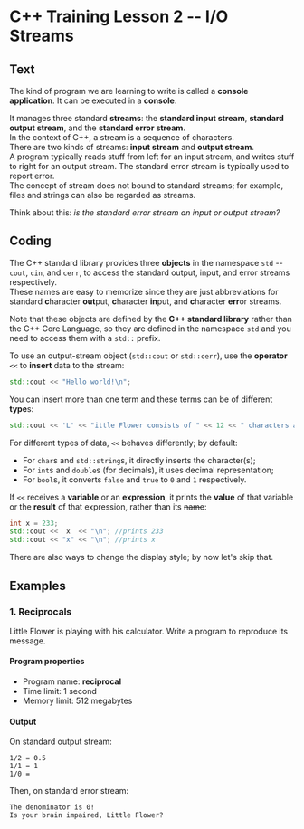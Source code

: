 # C++ Training Lesson 2 -- I/O Streams

## Text

The kind of program we are learning to write is called a **console application**.
It can be executed in a **console**.

It manages three standard **streams**: the **standard input stream**, **standard output stream**, and the **standard error stream**.  
In the context of C++, a stream is a sequence of characters.  
There are two kinds of streams: **input stream** and **output stream**.  
A program typically reads stuff from left for an input stream, and writes stuff to right for an output stream.
The standard error stream is typically used to report error.  
The concept of stream does not bound to standard streams;
for example, files and strings can also be regarded as streams.

Think about this: *is the standard error stream an input or output stream?*

## Coding

The C++ standard library provides three **objects** in the namespace `std` -- `cout`, `cin`, and `cerr`,
to access the standard output, input, and error streams respectively.  
These names are easy to memorize since they are just abbreviations for
standard **c**haracter **out**put,
**c**haracter **in**put,
and **c**haracter **err**or streams.

Note that these objects are defined by the **C++ standard library** rather than the ~~C++ Core Language~~,
so they are defined in the namespace `std` and you need to access them with a `std::` prefix.

To use an output-stream object (`std::cout` or `std::cerr`), use the **operator** `<<` to **insert** data to the stream:

```C++
std::cout << "Hello world!\n";
```

You can insert more than one term and these terms can be of different **type**s:

```C++
std::cout << 'L' << "ittle Flower consists of " << 12 << " characters and is " << 1.5 << " times that of Minecraft." << '\n';
```

For different types of data, `<<` behaves differently; by default:

* For `char`s and `std::string`s, it directly inserts the character(s);
* For `int`s and `double`s (for decimals), it uses decimal representation;
* For `bool`s, it converts `false` and `true` to `0` and `1` respectively.

If `<<` receives a **variable** or an **expression**,
it prints the **value** of that variable or the **result** of that expression,
rather than its ~~name~~:

```C++
int x = 233;
std::cout <<  x  << "\n"; //prints 233
std::cout << "x" << "\n"; //prints x
```

There are also ways to change the display style; by now let's skip that.

## Examples

### 1. Reciprocals

Little Flower is playing with his calculator. Write a program to reproduce its message. 

#### Program properties

* Program name: **reciprocal**
* Time limit: 1 second
* Memory limit: 512 megabytes

#### Output

On standard output stream:
```
1/2 = 0.5
1/1 = 1
1/0 =
```

Then, on standard error stream:
```
The denominator is 0!
Is your brain impaired, Little Flower?
```
